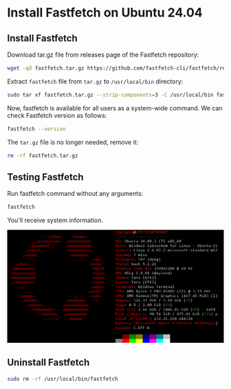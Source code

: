# Install Fastfetch on Ubuntu 24.04

## Install Fastfetch

Download tar.gz file from releases page of the Fastfetch repository:

```bash
wget -qO fastfetch.tar.gz https://github.com/fastfetch-cli/fastfetch/releases/latest/download/fastfetch-linux-amd64.tar.gz
```

Extract `fastfetch` file from `tar.gz` to `/usr/local/bin` directory:

```bash
sudo tar xf fastfetch.tar.gz --strip-components=3 -C /usr/local/bin fastfetch-linux-amd64/usr/bin/fastfetch
```

Now, fastfetch is available for all users as a system-wide command. We can check Fastfetch version as follows:

```bash
fastfetch --version
```
The `tar.gz` file is no longer needed, remove it:

```bash
rm -rf fastfetch.tar.gz
```
## Testing Fastfetch

Run fastfetch command without any arguments:

```bash
fastfetch
```
You'll receive system information.

![System Information Example](./images/sysinfo.png)

## Uninstall Fastfetch

```bash
sudo rm -rf /usr/local/bin/fastfetch
```
